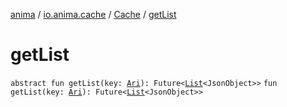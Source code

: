 [anima](../../index.md) / [io.anima.cache](../index.md) / [Cache](index.md) / [getList](./get-list.md)

# getList

`abstract fun getList(key: `[`Ari`](../../io.anima/-ari.md)`): Future<`[`List`](https://kotlinlang.org/api/latest/jvm/stdlib/kotlin.collections/-list/index.html)`<JsonObject>>`
`fun getList(key: `[`Ari`](../../io.anima/-ari.md)`): Future<`[`List`](https://kotlinlang.org/api/latest/jvm/stdlib/kotlin.collections/-list/index.html)`<JsonObject>>`